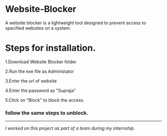 # Website-Blocker
A website blocker is a lightweight tool designed to prevent access to specified websites on a system.

# Steps for installation.
1.Download Website Blocker folder

2.Run the exe file as Administator

3.Enter the url of website

4.Enter the password as "Supraja"

5.Click on "Block" to block the access.


 ### follow the same steps to unblock.

-----------------------------------------------------------------------------------------


_I worked on this project as part of a team during my internship._
